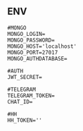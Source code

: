 ## ENV
    #MONGO
    MONGO_LOGIN=
    MONGO_PASSWORD=
    MONGO_HOST='localhost'
    MONGO_PORT=27017
    MONGO_AUTHDATABASE=

    #AUTH
    JWT_SECRET=

    #TELEGRAM
    TELEGRAM_TOKEN=
    CHAT_ID=

    #HH
    HH_TOKEN=''